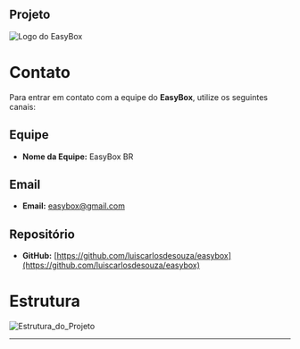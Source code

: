 ## Projeto
![Logo do EasyBox](https://thankful-sky-0e2c3a800.6.azurestaticapps.net/images/logo.png)
# Contato

Para entrar em contato com a equipe do **EasyBox**, utilize os seguintes canais:

## Equipe
- **Nome da Equipe:** EasyBox BR

## Email
- **Email:** [easybox@gmail.com](mailto:easybox@gmail.com)

## Repositório
- **GitHub:** [https://github.com/luiscarlosdesouza/easybox](https://github.com/luiscarlosdesouza/easybox)


# Estrutura

![Estrutura_do_Projeto](https://thankful-sky-0e2c3a800.6.azurestaticapps.net/images/estrutura_projeto.png)

---

